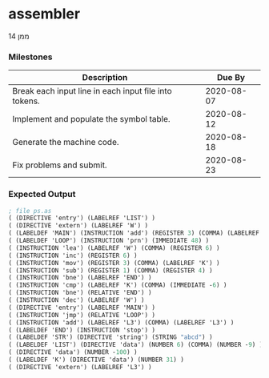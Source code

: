 # assembler

ממן 14

### Milestones

| Description                                           | Due By     |
| ----------------------------------------------------- | ---------- |
| Break each input line in each input file into tokens. | 2020-08-07 |
| Implement and populate the symbol table.              | 2020-08-12 |
| Generate the machine code.                            | 2020-08-18 |
| Fix problems and submit.                              | 2020-08-23 |

### Expected Output

```scheme
; file ps.as
( (DIRECTIVE 'entry') (LABELREF 'LIST') )
( (DIRECTIVE 'extern') (LABELREF 'W') )
( (LABELDEF 'MAIN') (INSTRUCTION 'add') (REGISTER 3) (COMMA) (LABELREF 'LIST') )
( (LABELDEF 'LOOP') (INSTRUCTION 'prn') (IMMEDIATE 48) )
( (INSTRUCTION 'lea') (LABELREF 'W') (COMMA) (REGISTER 6) )
( (INSTRUCTION 'inc') (REGISTER 6) )
( (INSTRUCTION 'mov') (REGISTER 3) (COMMA) (LABELREF 'K') )
( (INSTRUCTION 'sub') (REGISTER 1) (COMMA) (REGISTER 4) )
( (INSTRUCTION 'bne') (LABELREF 'END') )
( (INSTRUCTION 'cmp') (LABELREF 'K') (COMMA) (IMMEDIATE -6) )
( (INSTRUCTION 'bne') (RELATIVE 'END') )
( (INSTRUCTION 'dec') (LABELREF 'W') )
( (DIRECTIVE 'entry') (LABELREF 'MAIN') )
( (INSTRUCTION 'jmp') (RELATIVE 'LOOP') )
( (INSTRUCTION 'add') (LABELREF 'L3') (COMMA) (LABELREF 'L3') )
( (LABELDEF 'END') (INSTRUCTION 'stop') )
( (LABELDEF 'STR') (DIRECTIVE 'string') (STRING "abcd") )
( (LABELDEF 'LIST') (DIRECTIVE 'data') (NUMBER 6) (COMMA) (NUMBER -9) )
( (DIRECTIVE 'data') (NUMBER -100) )
( (LABELDEF 'K') (DIRECTIVE 'data') (NUMBER 31) )
( (DIRECTIVE 'extern') (LABELREF 'L3') )

